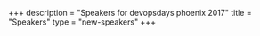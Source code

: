 +++
description = "Speakers for devopsdays phoenix 2017"
title = "Speakers"
type = "new-speakers"
+++